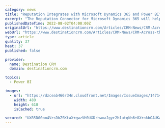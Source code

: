 ```yaml
---
category: news
title: "Reputation Integrates with Microsoft Dynamics 365 and Power BI"
excerpt: "The Reputation Connector for Microsoft Dynamics 365 will help companies enrich customer insights with sentiment data."
publishedDateTime: 2022-08-02T04:00:00Z
originalUrl: "https://www.destinationcrm.com/Articles/CRM-News/CRM-Across-the-Wire/Reputation-Integrates-with-Microsoft-Dynamics-365-and-Power-BI-154220.aspx"
webUrl: "https://www.destinationcrm.com/Articles/CRM-News/CRM-Across-the-Wire/Reputation-Integrates-with-Microsoft-Dynamics-365-and-Power-BI-154220.aspx"
type: article
quality: 37
heat: 37
published: false

provider:
  name: Destination CRM
  domain: destinationcrm.com

topics:
  - Power BI

images:
  - url: "https://dzceab466r34n.cloudfront.net/Images/IssueImages/147142-0822_SCS_UJET_480x610-ORG.png"
    width: 480
    height: 610
    isCached: true

secured: "UXR5D00oo4VrsDbZSKtaX+qwzVH0UXDrhwxaJgyr2h1utqNh6+8X+nkbOAUKangJnetCw8uK+6Ciifx/Ehp/cMLcIkgwxP2zJLdzkJg96glJmXiGuMh8mvcLj+ympYToUzF1+GzYX2WUlz2xaINwbBE5EWqJEm2LyKkrsX9oXtRLO1jUAH6pIXh+CuB6f6yugT7TkySoR8BFMkaegT+CZmTfn2yQhvz7srje5KYJSb598Wz2/J2PgxUqMGTOOsXURHbMsPmCaFq/Cgtlf4TJFVBNy5ACJkpX1z1f6K05eBzBxs1aPWSNiO4whxbYvBrVCOgJCs6wc1LZQi8+WG2HSdPK5NlluGq+94ZQaqfN2HA=;HoN8hxkhigi/gAi4g4b5dQ=="
---
```



